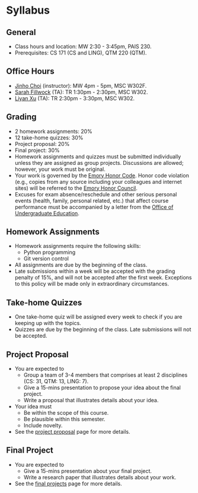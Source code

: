 # Syllabus

## General

* Class hours and location: MW 2:30 - 3:45pm, PAIS 230.
* Prerequisites: CS 171 (CS and LING), QTM 220 (QTM).


## Office Hours
* [Jinho Choi](http://mathcs.emory.edu/~choi) (instructor): MW 4pm - 5pm, MSC W302F.
* [Sarah Fillwock](http://www.cs.emory.edu/~sfillwo/) (TA): TR 1:30pm - 2:30pm, MSC W302.
* [Liyan Xu](https://www.linkedin.com/in/liyan-xu/) (TA): TR 2:30pm - 3:30pm, MSC W302.


## Grading

* 2 homework assignments: 20%
* 12 take-home quizzes: 30%
* Project proposal: 20%
* Final project: 30%
* Homework assignments and quizzes must be submitted individually unless they are assigned as group projects. Discussions are allowed; however, your work must be original.
* Your work is governed by the [Emory Honor Code](http://catalog.college.emory.edu/academic/policy/honor_code.html). Honor code violation (e.g., copies from any source including your colleagues and internet sites) will be referred to the [Emory Honor Council](http://college.emory.edu/home/academic/honor-council/).
* Excuses for exam absence/reschedule and other serious personal events (health, family, personal related, etc.) that affect course performance must be accompanied by a letter from the [Office of Undergraduate Education](http://college.emory.edu/home/administration/office/undergraduate/).


## Homework Assignments

* Homework assignments require the following skills:
  * Python programming
  * Git version control
* All assignments are due by the beginning of the class.
* Late submissions within a week will be accepted with the grading penalty of 15%, and will not be accepted after the first week. Exceptions to this policy will be made only in extraordinary circumstances.


## Take-home Quizzes

* One take-home quiz will be assigned every week to check if you are keeping up with the topics.
* Quizzes are due by the beginning of the class. Late submissions will not be accepted.


## Project Proposal

* You are expected to
  * Group a team of 3-4 members that comprises at least 2 disciplines (CS: 31, QTM: 13, LING: 7).
  * Give a 15-mins presentation to propose your idea about the final project.
  * Write a proposal that illustrates details about your idea.
* Your idea must
  * Be within the scope of this course.
  * Be plausible within this semester.
  * Include novelty.
* See the [project proposal](project-proposal.md) page for more details.


## Final Project

* You are expected to
  * Give a 15-mins presentation about your final project.
  * Write a research paper that illustrates details about your work.
* See the [final projects](final-projects.md) page for more details.
<!-- * Projects with
  * Outstanding results will be submitted to conferences.
  * Good results will be submitted to workshops.
  * Promising results will be submitted to arXiv. -->